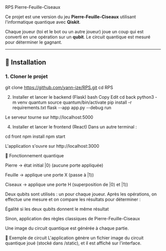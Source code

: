 RPS Pierre-Feuille-Ciseaux

Ce projet est une version du jeu **Pierre-Feuille-Ciseaux** utilisant l'informatique quantique avec **Qiskit**.

Chaque joueur (toi et le bot ou un autre joueur) joue un coup qui est converti en une opération sur un **qubit**. Le circuit quantique est mesuré pour déterminer le gagnant.

---

## 🔧 Installation

### 1. Cloner le projet

git clone https://github.com/yann-ize/RPS.git
cd RPS

2. Installer et lancer le backend (Flask)
bash
Copy
Edit
cd back
python3 -m venv quantum
source quantum/bin/activate
pip install -r requirements.txt
flask --app app.py --debug run

Le serveur tourne sur http://localhost:5000

4. Installer et lancer le frontend (React)
Dans un autre terminal :

cd front
npm install
npm start

L'application s'ouvre sur http://localhost:3000

🧠 Fonctionnement quantique

Pierre → état initial |0⟩ (aucune porte appliquée)

Feuille → applique une porte X (passe à |1⟩)

Ciseaux → applique une porte H (superposition de |0⟩ et |1⟩)

Deux qubits sont utilisés : un pour chaque joueur.
Après les opérations, on effectue une mesure et on compare les résultats pour déterminer :

Égalité si les deux qubits donnent le même résultat

Sinon, application des règles classiques de Pierre-Feuille-Ciseaux

Une image du circuit quantique est générée à chaque partie.

📸 Exemple de circuit
L'application génère un fichier image du circuit quantique joué (stocké dans /static), et il est affiché sur l'interface.

